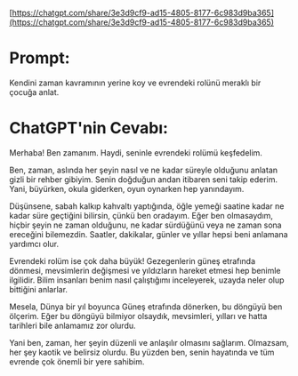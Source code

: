 <link rel="stylesheet" href="../style.css" />
<script src="../main.js"></script>

[https://chatgpt.com/share/3e3d9cf9-ad15-4805-8177-6c983d9ba365](https://chatgpt.com/share/3e3d9cf9-ad15-4805-8177-6c983d9ba365)

# Prompt: 
Kendini zaman kavramının yerine koy ve evrendeki rolünü meraklı bir çocuğa anlat.

# ChatGPT'nin Cevabı:
Merhaba! Ben zamanım. Haydi, seninle evrendeki rolümü keşfedelim.

Ben, zaman, aslında her şeyin nasıl ve ne kadar süreyle olduğunu anlatan gizli bir rehber gibiyim. Senin doğduğun andan itibaren seni takip ederim. Yani, büyürken, okula giderken, oyun oynarken hep yanındayım.

Düşünsene, sabah kalkıp kahvaltı yaptığında, öğle yemeği saatine kadar ne kadar süre geçtiğini bilirsin, çünkü ben oradayım. Eğer ben olmasaydım, hiçbir şeyin ne zaman olduğunu, ne kadar sürdüğünü veya ne zaman sona ereceğini bilemezdin. Saatler, dakikalar, günler ve yıllar hepsi beni anlamana yardımcı olur.

Evrendeki rolüm ise çok daha büyük! Gezegenlerin güneş etrafında dönmesi, mevsimlerin değişmesi ve yıldızların hareket etmesi hep benimle ilgilidir. Bilim insanları benim nasıl çalıştığımı inceleyerek, uzayda neler olup bittiğini anlarlar.

Mesela, Dünya bir yıl boyunca Güneş etrafında dönerken, bu döngüyü ben ölçerim. Eğer bu döngüyü bilmiyor olsaydık, mevsimleri, yılları ve hatta tarihleri bile anlamamız zor olurdu.

Yani ben, zaman, her şeyin düzenli ve anlaşılır olmasını sağlarım. Olmazsam, her şey kaotik ve belirsiz olurdu. Bu yüzden ben, senin hayatında ve tüm evrende çok önemli bir yere sahibim.
